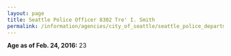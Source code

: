 ```yaml
---
layout: page
title: Seattle Police Officer 8302 Tre' I. Smith
permalink: /information/agencies/city_of_seattle/seattle_police_department/copbook/8302/
---
```


**Age as of Feb. 24, 2016:** 23
